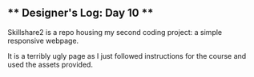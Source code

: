 ** Designer's Log: Day 10  **
---
Skillshare2 is a repo housing my second coding project: a simple responsive webpage.

It is a terribly ugly page as I just followed instructions for the course and used the assets provided. 
